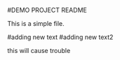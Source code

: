 #DEMO PROJECT README	

This is a simple file.


#adding new text
#adding new text2

this will cause trouble
